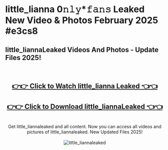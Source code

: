 # little_lianna 0𝚗𝚕𝚢*𝚏𝚊𝚗𝚜 Leaked New Video & Photos February 2025 #e3cs8

<h2>little_liannaLeaked Videos And Photos - Update Files 2025!</h2>
<br>
<div align="center">
<h2><a href="https://mediaupload.pro?title=little_lianna&ref=11F" rel="nofollow">👉👉 Click to Watch little_lianna Leaked 👈👈</a></h2>
<h2><a href="https://mediaupload.pro?title=little_lianna&ref=11F" rel="nofollow">👉👉 Click to Download little_liannaLeaked 👈👈</a></h2>
<br>
Get little_liannaleaked and all content. Now you can access all videos and pictures of little_liannaleaked. New Updated Files 2025!
<br>
<br>
<a href="https://mediaupload.pro?title=little_lianna&ref=11F" rel="nofollow" data-target="animated-image.originalLink"><img src="https://i.ibb.co/Gkj2r4b/banner.png" alt="little_liannaleaked" style="max-width: 100%; display: inline-block;" data-target="animated-image.originalImage"></a>
</div>
<br>

